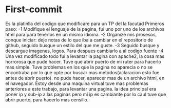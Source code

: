 # First-commit
Es la platinlla del codigo que modificare para un TP del la facutad
Primeros paso:
-1 Modifique el lenguaje de la pagina, fui uno por uno de los archivos html para
para tenerlos en un mismo idioma.
-2 Organize mis prosesos, conque iniciar: deje notas de lo que iba a cambiar en 
el repositorio de github, seguido busque un estilo del que me guste. 
-3 Seguido busque y descargue imagenes, logos. Para despues cambiarlo a al codigo
fuente 
-4 Una vez modificado todo fui a levantar la pagina con apache2, la cosa mas 
horrorosa que pude hacer. Tuve que abrir puerto de mi ruter para hacerlo mas 
simple.
Tuve problemas en los que la pagina no aparecia o no se encontraba por lo que
opte por buscar mas metodos(aclaracion esto fue antes de abrir puerto). 
no pude hacer, aparecer mas de un archivo html, en el navegador. Estoy desde
una maquina virtual tuve mas problemas anteriores a este trabajo, para levantar
una pagina. la idea principal era poner ip y sub-ip a las paginas pero mi ip es
cambiante por lo caul tuve que abrir puerto, para hacerlo mas censillo.  
